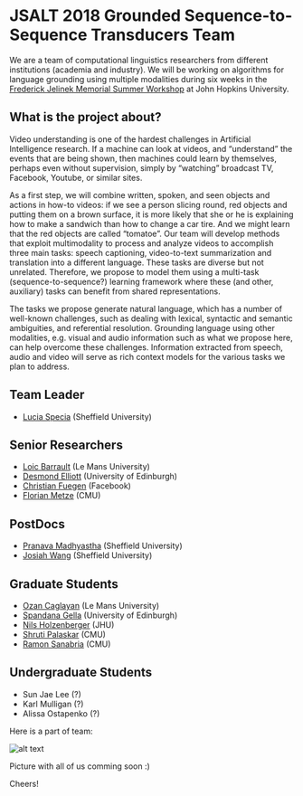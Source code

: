 # JSALT 2018 Grounded Sequence-to-Sequence Transducers Team

We are a team of computational linguistics researchers from different institutions (academia and industry). We will be working on algorithms for language grounding using multiple modalities during six weeks in the [Frederick Jelinek Memorial Summer Workshop](https://www.clsp.jhu.edu/workshops/18-workshop/) at John Hopkins University.

## What is the project about?

Video understanding is one of the hardest challenges in Artificial Intelligence research. If a machine can look at videos, and “understand” the events that are being shown, then machines could learn by themselves, perhaps even without supervision, simply by “watching” broadcast TV, Facebook, Youtube, or similar sites.

As a first step, we will combine written, spoken, and seen objects and actions in how-to videos: if we see a person slicing round, red objects and putting them on a brown surface, it is more likely that she or he is explaining how to make a sandwich than how to change a car tire. And we might learn that the red objects are called “tomatoe”. Our team will develop methods that exploit multimodality to process and analyze videos to accomplish three main tasks: speech captioning, video-to-text summarization and translation into a different language. These tasks are diverse but not unrelated. Therefore, we propose to model them using a multi-task (sequence-to-sequence?) learning framework where these (and other, auxiliary) tasks can benefit from shared representations.

The tasks we propose generate natural language, which has a number of well-known challenges, such as dealing with lexical, syntactic and semantic ambiguities, and referential resolution. Grounding language using other modalities, e.g. visual and audio information such as what we propose here, can help overcome these challenges. Information extracted from speech, audio and video will serve as rich context models for the various tasks we plan to address.

## Team Leader
- [Lucia Specia](http://staffwww.dcs.shef.ac.uk/people/L.Specia/) (Sheffield University)

## Senior Researchers
- [Loic Barrault](http://www-lium.univ-lemans.fr/~barrault/) (Le Mans University)
- [Desmond Elliott](http://homepages.inf.ed.ac.uk/s0128959/) (University of Edinburgh)
- [Christian Fuegen](https://research.fb.com/people/fuegen-christian/) (Facebook)
- [Florian Metze](http://www.cs.cmu.edu/~fmetze/interACT/Home.html) (CMU)

## PostDocs
- [Pranava Madhyastha](http://staffwww.dcs.shef.ac.uk/people/P.Madhyastha/index.html) (Sheffield University)
- [Josiah Wang](http://josiahwang.com/) (Sheffield University)

## Graduate Students
- [Ozan Caglayan](http://www-lium.univ-lemans.fr/~caglayan/) (Le Mans University)
- [Spandana Gella](http://spandanagella.com/) (University of Edinburgh)
- [Nils Holzenberger](http://www.cs.jhu.edu/~nholzen1/) (JHU)
- [Shruti Palaskar](https://github.com/shrutijpalaskar) (CMU)
- [Ramon Sanabria](http://www.cs.cmu.edu/~ramons/) (CMU)

## Undergraduate Students
- Sun Jae Lee  (?)
- Karl Mulligan  (?)
- Alissa Ostapenko (?)


Here is a part of team:



![alt text](https://raw.githubusercontent.com/srvk/jsalt-2018-grounded-s2s/master/20180309_141446.jpg)



Picture with all of us comming soon :)

Cheers!


